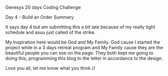 Genesys 20 days Coding Challenge

Day 4 - Build an Order Summary

It says day 4 but am submitting this a bit late because of my really tight schedule and asuu just called of the strike.

My Inspiration here would be God and My Family. God cause I started the project while in a 3 days retreat program and My Family cause they are the beautiful people you can see on the page. They both kept me going to doing this, programming this blog to the letter in accordance to the design.

Love you all, let me know what you think //